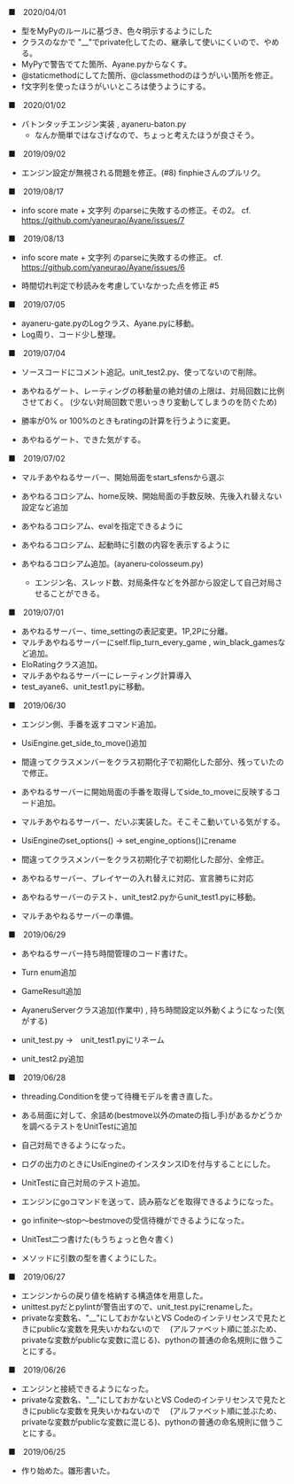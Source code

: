 
■　2020/04/01

- 型をMyPyのルールに基づき、色々明示するようにした
- クラスのなかで "__"でprivate化してたの、継承して使いにくいので、やめる。
- MyPyで警告でてた箇所、Ayane.pyからなくす。
- @staticmethodにしてた箇所、@classmethodのほうがいい箇所を修正。
- f文字列を使ったほうがいいところは使うようにする。


■　2020/01/02

- バトンタッチエンジン実装 , ayaneru-baton.py
    - なんか簡単ではなさげなので、ちょっと考えたほうが良さそう。


■　2019/09/02

- エンジン設定が無視される問題を修正。(#8) finphieさんのプルリク。


■　2019/08/17

- info score mate + 文字列 のparseに失敗するの修正。その2。
    cf. https://github.com/yaneurao/Ayane/issues/7


■　2019/08/13


- info score mate + 文字列 のparseに失敗するの修正。
    cf. https://github.com/yaneurao/Ayane/issues/6

- 時間切れ判定で秒読みを考慮していなかった点を修正 #5


■　2019/07/05


- ayaneru-gate.pyのLogクラス、Ayane.pyに移動。
- Log周り、コード少し整理。


■　2019/07/04


- ソースコードにコメント追記。unit_test2.py、使ってないので削除。


- あやねるゲート、レーティングの移動量の絶対値の上限は、対局回数に比例させておく。
 (少ない対局回数で思いっきり変動してしまうのを防ぐため)
- 勝率が0% or 100%のときもratingの計算を行うように変更。


- あやねるゲート、できた気がする。


■　2019/07/02


- マルチあやねるサーバー、開始局面をstart_sfensから選ぶ
- あやねるコロシアム、home反映、開始局面の手数反映、先後入れ替えない設定など追加
- あやねるコロシアム、evalを指定できるように
- あやねるコロシアム、起動時に引数の内容を表示するように


- あやねるコロシアム追加。(ayaneru-colosseum.py)
    - エンジン名、スレッド数、対局条件などを外部から設定して自己対局させることができる。


■　2019/07/01


- あやねるサーバー、time_settingの表記変更。1P,2Pに分離。
- マルチあやねるサーバーにself.flip_turn_every_game , win_black_gamesなど追加。
- EloRatingクラス追加。
- マルチあやねるサーバーにレーティング計算導入
- test_ayane6、unit_test1.pyに移動。


■　2019/06/30


- エンジン側、手番を返すコマンド追加。
- UsiEngine.get_side_to_move()追加
- 間違ってクラスメンバーをクラス初期化子で初期化した部分、残っていたので修正。
- あやねるサーバーに開始局面の手番を取得してside_to_moveに反映するコード追加。


- マルチあやねるサーバー、だいぶ実装した。そこそこ動いている気がする。
- UsiEngineのset_options() → set_engine_options()にrename
- 間違ってクラスメンバーをクラス初期化子で初期化した部分、全修正。


- あやねるサーバー、プレイヤーの入れ替えに対応、宣言勝ちに対応
- あやねるサーバーのテスト、unit_test2.pyからunit_test1.pyに移動。
- マルチあやねるサーバーの準備。


■　2019/06/29


- あやねるサーバー持ち時間管理のコード書けた。


- Turn enum追加
- GameResult追加
- AyaneruServerクラス追加(作業中) , 持ち時間設定以外動くようになった(気がする)
- unit_test.py →　unit_test1.pyにリネーム
- unit_test2.py追加


■　2019/06/28


- threading.Conditionを使って待機モデルを書き直した。


- ある局面に対して、余詰め(bestmove以外のmateの指し手)があるかどうかを調べるテストをUnitTestに追加


- 自己対局できるようになった。
- ログの出力のときにUsiEngineのインスタンスIDを付与することにした。
- UnitTestに自己対局のテスト追加。


- エンジンにgoコマンドを送って、読み筋などを取得できるようになった。
- go infinite～stop～bestmoveの受信待機ができるようになった。
- UnitTest二つ書けた(もうちょっと色々書く)
- メソッドに引数の型を書くようにした。


■　2019/06/27


- エンジンからの戻り値を格納する構造体を用意した。
- unittest.pyだとpylintが警告出すので、unit_test.pyにrenameした。
- privateな変数名、"__"にしておかないとVS Codeのインテリセンスで見たときにpublicな変数を見失いかねないので
　(アルファベット順に並ぶため、privateな変数がpublicな変数に混じる)、pythonの普通の命名規則に倣うことにする。


■　2019/06/26


- エンジンと接続できるようになった。
- privateな変数名、"__"にしておかないとVS Codeのインテリセンスで見たときにpublicな変数を見失いかねないので
　(アルファベット順に並ぶため、privateな変数がpublicな変数に混じる)、pythonの普通の命名規則に倣うことにする。


■　2019/06/25


- 作り始めた。雛形書いた。
